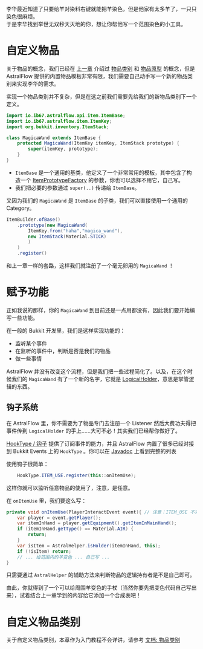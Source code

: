 李华最近知道了只要给羊对染料右键就能把羊染色，但是他家有太多羊了，一只只染色很麻烦。  
于是李华找到举世无双秒天灭地的你，想让你帮他写一个范围染色的小工具。

# 自定义物品

关于物品的概念，我们已经在 [上一章](./getting_started/jeb_wool.md) 介绍过 [物品类别](./spec/item_categories.md)
和 [物品原型](./spec/item_prototype.md) 的概念，但是 AstralFlow 提供的内置物品模板非常有限，我们需要自己动手写一个新的物品类别来实现李华的需求。

实现一个物品类别并不复杂，但是在这之前我们需要先给我们的新物品类别下一个定义。

```java
import io.ib67.astralflow.api.item.ItemBase;
import io.ib67.astralflow.item.ItemKey;
import org.bukkit.inventory.ItemStack;

class MagicaWand extends ItemBase {
    protected MagicaWand(ItemKey itemKey, ItemStack prototype) {
        super(itemKey, prototype);
    }
}
```

- `ItemBase` 是一个通用的基类，他定义了一个非常常用的模板，其中包含了构造一个 [ItemPrototypeFactory](./spec/item_prototype.md) 的参数，你也可以选择不用它，自己写。
- 我们把必要的参数通过 `super(..)` 传递给 `ItemBase`。

又因为我们的 `MagicaWand` 是 `ItemBase` 的子类，我们可以直接使用一个通用的 Category。

```java
ItemBuilder.ofBase()
    .prototype(new MagicaWand(
        ItemKey.from("haha","magica_wand"),
        new ItemStack(Material.STICK)
        )
    )
    .register()
```

和上一章一样的套路，这样我们就注册了一个毫无卵用的 `MagicaWand` ！

# 赋予功能

正如我说的那样，你的 `MagicaWand` 到目前还是一点用都没有，因此我们要开始编写一些功能。

在一般的 Bukkit 开发里，我们是这样实现功能的：

- 监听某个事件
- 在监听的事件中，判断是否是我们的物品
- 做一些事情

AstralFlow 并没有改变这个流程，但是我们把一些过程简化了。以及，在这个时候我们的 `MagicaWand`
有了一个新的名字，它就是 [LogicalHolder](./spec/item_prototype.md?id=logicalholder)，意思是掌管逻辑的东西。

## 钩子系统

在 AstralFlow 里，你不需要为了物品专门去注册一个 Listener 然后大费功夫得把事件传到 `LogicalHolder` 的手上......大可不必！其实我们已经帮你做好了。

[HookType / 钩子](https://flow.bukkit.rip/javadoc/io/ib67/astralflow/hook/HookType.html) 提供了订阅事件的能力，并且 AstralFlow
内置了很多已经对接到 Bukkit Events 上的 `HookType`
。你可以在 [Javadoc](https://flow.bukkit.rip/javadoc/io/ib67/astralflow/hook/HookType.html) 上看到完整的列表

使用钩子很简单：

```java
    HookType.ITEM_USE.register(this::onItemUse);
```

这样你就可以监听任意物品的使用了，注意，是任意。

在 `onItemUse` 里，我们要这么写：

```java
private void onItemUse(PlayerInteractEvent event){ // 注意：ITEM_USE 不完全等于 PlayerInteractEvent，它有特殊的触发条件
    var player = event.getPlayer();
    var itemInHand = player.getEquipment().getItemInMainHand();
    if (itemInHand.getType() == Material.AIR) {
        return;
    }
    var isItem = AstralHelper.isHolder(itemInHand, this);
    if (!isItem) return;
    // ... 给范围内的羊变色 ... 自己写 ...
}
```

只需要通过 `AstralHelper` 的辅助方法来判断物品的逻辑持有者是不是自己即可。

由此，你就得到了一个可以给周围羊变色的手杖（当然你要先把变色代码自己写出来），试着结合上一章学到的内容给它添加一个合成表吧！

# 自定义物品类别

关于自定义物品类别，本章作为入门教程不会详讲，请参考 [文档: 物品类别](./spec/item_categories.md)
